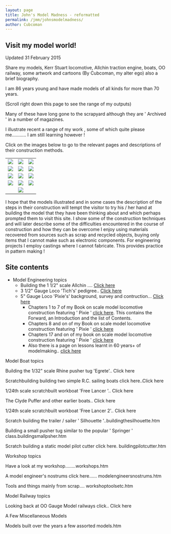 ```yaml
---
layout: page
title: John's Model Madness - reformatted
permalink: /jmm/johnsmodelmadness/
author: Cubcoman
---
```

## Visit my model world!

Updated 31 February 2015

Share my models, Kerr Stuart locomotive, Allchin traction engine, boats, OO railway, some artwork and cartoons (By Cubcoman, my alter ego) also a brief biography.

I am 86 years young and have made models of all kinds for more than 70 years.

(Scroll right down this page to see the range of my outputs)

Many of these have long gone to the scrapyard although they are ' Archived ' in a number of magazines.

I illustrate recent a range of my work , some of which quite please me........... I am still learning however !

Click on the images below to go to the relevant pages and descriptions of their construction methods.

<div align="center" class="image-table">
	<table id="toc">
		<tr>
			<td>
				<a href="BuildingtheAllchin.htm">
					<img src="/jgdr20/assets/jmm/afinishedallchin.jpg">
				</a>
			</td>
			<td>
				<a href="pixiesbackground.htm">
					<img src="/jgdr20/assets/jmm/pixie2.jpg">
				</a>
			</td>
			<td>
				<a href="tichspedigree.htm">
					<img src="/jgdr20/assets/jmm/Tichrejuvenated1.JPG">
				</a>
			</td>
		</tr>
		<tr>
			<td>
				<a href="Buildingworkboat.htm">
					<img src="/jgdr20/assets/jmm/finished.jpg">
				</a>
			</td>
			<td>
				<a href="Building%20Free%20Lancer%202.htm">
					<img src="/jgdr20/assets/jmm/lancer2afloat.jpg">
				</a>
			</td>
			<td>
				<a href="yacht.htm">
					<img src="/jgdr20/assets/jmm/Littleandlarge.JPG">
				</a>
			</td>
		</tr>
		<tr>
			<td>
				<a href="Building%20the%20pusher%20old.htm">
					<img src="/jgdr20/assets/jmm/Egrete1.jpg">
				</a>
			</td>
			<td>
				<a href="buildingthesilhouette.htm">
					<img src="/jgdr20/assets/jmm/silbow2.JPG">
				</a>
			</td>
			<td>
				<a href="buildingsmallpsher.htm">
					<img src="/jgdr20/assets/jmm/smpushsternview3.jpg">
				</a>
			</td>
		</tr>
		<tr>
			<td>
				<a href="workshops.htm">
					<img src="/jgdr20/assets/jmm/Workshop222.jpg">
				</a>
			</td>
			<td>
				<a href="workshoptoolsetc.htm">
					<img src="/jgdr20/assets/jmm/4tool5.jpg">
				</a>
			</td>
			<td>
				<a href="buildingpilotcutter.htm">
					<img src="/jgdr20/assets/jmm/pilotdecbeams%20installed.jpg">
				</a>
			</td>
		</tr>
		<tr>
			<td class="empty"></td>
			<td>
				<a href="oogauge.htm">
					<img src="/jgdr20/assets/jmm/the16x10lookingnorth.jpg">
				</a>
			</td>
			<td class="empty"></td>
		</tr>
	</table>
</div>

I hope that the models illustrated and in some cases the description of the steps in their construction will tempt the visitor to try his / her hand at building the model that they have been thinking about and which perhaps prompted them to visit this site. I show some of the construction techniques and will later describe some of the difficulties encountered in the course of construction and how they can be overcome
I enjoy using materials recovered from sources such as scrap and recycled objects, buying only items that I cannot make such as electronic components. For engineering projects I employ castings where I cannot fabricate. This provides practice in pattern making !

## Site contents

* Model Engineering topics
  * Building the 1 1/2" scale Allchin .... [Click here][BuildAllchin]
  * 3 1/2" Gauge Loco 'Tich's' pedigree.. [Click here][TichsPedigree]
  * 5" Gauge Loco 'Pixie's' background, survey and contruction... [Click here][PixiesBackground]
    * Chapters 1 to 7 of my Book on scale model locomotive construction featuring ' Pixie ' [click here][bookonbuilding]. This contains the Forward, an Introduction and the list of Contents.
    * Chapters 8 and on of my Book on scale model locomotive construction featuring ' Pixie ' [click here][bookonbuilding2]
    * Chapters 17 and on of my book on scale model locomotive construction featuring ' Pixie ' [click here][bookonbuilding3]
    * Also there is a page on lessons learnt in 60 years+ of modelmaking.. [click here][modelengineersnostrums]

Model Boat topics

Building the 1/32" scale Rhine pusher tug 'Egrete'.. Click here

Scratchbuilding building two simple R.C. sailing boats click here..Click here

1/24th scale scratchbuilt workboat 'Free Lancer '.. Click here

The Clyde Puffer and other earlier boats.. Click here

1/24th scale scratchbuilt workboat 'Free Lancer 2'.. Click here

Scratch building the trailer / sailer ' Silhouette '..buildingthesilhouette.htm

Building a small pusher tug similar to the popular ' Springer ' class.buildingsmallpsher.htm

Scratch building a static model pilot cutter click here. buildingpilotcutter.htm

Workshop topics

Have a look at my workshop........workshops.htm

A model engineer's nostrums click here...... modelengineersnostrums.htm

Tools and things mainly from scrap.... workshoptoolsetc.htm

Model Railway topics

Looking back at OO Gauge Model railways click.. Click here

A Few Miscellaneous Models

Models built over the years a few assorted models.htm

<!-- Allchin -->
[BuildAllchin]: buildallchin
[BuildAllchinImg]: /jgdr20/assets/jmm/afinishedallchin.jpg

<!-- Pixie -->
[PixiesBackground]: pixiesbackground
[PixiesBackgroundImg]: /jgdr20/assets/jmm/pixie2.jpg

<!-- Tich -->
[TitchRejuv]: titchrejuvenated
[TitchRejuvImg]: /jgdr20/assets/jmm/Tichrejuvenated1.JPG
[TichsPedigree]: tichspedigree
[BookOnBuilding]: bookonbuilding
[BookOnBuilding2]: bookonbuilding2
[BookOnBuilding3]: bookonbuilding3

[modelengineersnostrums]: modelengineersnostrums

[reformatted]: /jgdr20/jmm/johnsmodelmadness/